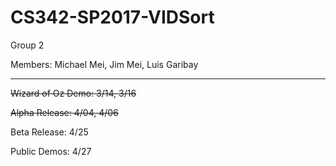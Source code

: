 # CS342-SP2017-VIDSort

Group 2

Members: Michael Mei, Jim Mei, Luis Garibay
___

<strike>Wizard of Oz Demo: 3/14, 3/16</strike>

<strike>Alpha Release: 4/04, 4/06</strike>

Beta Release: 4/25

Public Demos: 4/27
